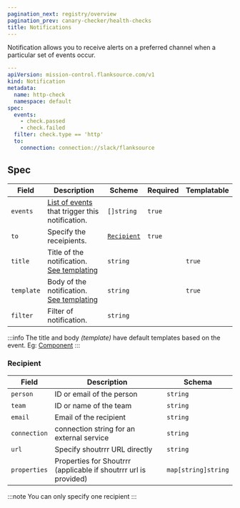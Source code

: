 ```yaml
---
pagination_next: registry/overview
pagination_prev: canary-checker/health-checks
title: Notifications
---
```


Notification allows you to receive alerts on a preferred channel when a particular set of events occur.

```yaml title="http-check.yaml"
---
apiVersion: mission-control.flanksource.com/v1
kind: Notification
metadata:
  name: http-check
  namespace: default
spec:
  events:
    - check.passed
    - check.failed
  filter: check.type == 'http'
  to:
    connection: connection://slack/flanksource
```

## Spec

| Field      | Description                                                        | Scheme                    | Required | Templatable |
| ---------- | ------------------------------------------------------------------ | ------------------------- | -------- | ----------- |
| `events`   | [List of events](./events/) that trigger this notification.        | `[]string`                | `true`   |
| `to`       | Specify the receipients.                                           | [`Recipient`](#recipient) | `true`   |
| `title`    | Title of the notification. [See templating](./concepts/templating) | `string`                  |          | `true`      |
| `template` | Body of the notification. [See templating](./concepts/templating)  | `string`                  |          | `true`      |
| `filter`   | Filter of notification.                                            | `string`                  |          |             |

:::info
The title and body _(template)_ have default templates based on the event. Eg: [Component](./events/components.md#notification-defaults)
:::

### Recipient

| Field        | Description                                                      | Schema              |
| ------------ | ---------------------------------------------------------------- | ------------------- |
| `person`     | ID or email of the person                                        | `string`            |
| `team`       | ID or name of the team                                           | `string`            |
| `email`      | Email of the recipient                                           | `string`            |
| `connection` | connection string for an external service                        | `string`            |
| `url`        | Specify shoutrrr URL directly                                    | `string`            |
| `properties` | Properties for Shoutrrr (applicable if shoutrrr url is provided) | `map[string]string` |

:::note
You can only specify one recipient
:::
